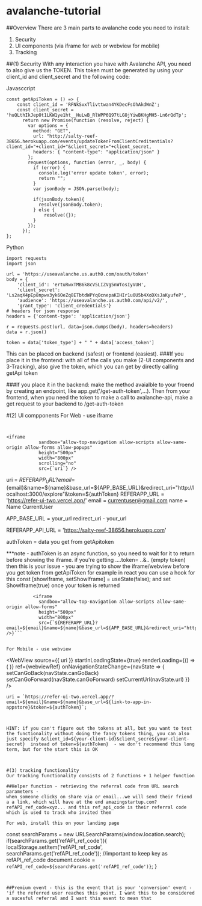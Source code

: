 # avalanche-tutorial


##Overview
There are 3 main parts to avalanche code you need to install: 

1) Security
2) UI components (via iframe for web or webview for mobile)
3) Tracking



##(1) Security
With any interaction you have with Avalanche API, you need to also give us the TOKEN. 
This token must be generated by using your client_id and client_secret and the following code: 

Javasccript
```
const getApiToken = () => {
	const client_id = 'RFNkSvxTlivttwan4YKDecFsOhAkdWnZ';
	const client_secret = 'huQLthIkJepOt1LKW1ye1ht__HuLwB_RlWPP6Q97tLGOjYiwBKHgMH5-Ln6rQdTp';
      return new Promise(function (resolve, reject) {
        var options = {
          method: "GET",
          url: "http://salty-reef-38656.herokuapp.com/events/updateTokenFromClientCreditentials?client_id="+client_id+"&client_secret="+client_secret,
          headers: { "content-type": "application/json" }
        };
        request(options, function (error, _, body) {
          if (error) {
			console.log('error update token', error);
            return "";
          }
          var jsonBody = JSON.parse(body);
		  
		  if(jsonBody.token){
			resolve(jsonBody.token);
		  } else {
			  resolve({});
		  }
        });
      });
};
```
Python
```
import requests
import json

url = 'https://useavalanche.us.auth0.com/oauth/token'
body = {
    'client_id': 'ertuRwxTMB6k8cV5LIZVg5nWTosIyVUH',
    'client_secret': 'Ls2aqX4pEp8npwx3yk6OeZq8ETbtdWPYqOcnepaKIHIr1u0U5b4XoDXsJaKyufeP',
    'audience': 'https://useavalanche.us.auth0.com/api/v2/',
    'grant_type': 'client_credentials'}
# headers for json response
headers = {'content-type': 'application/json'}

r = requests.post(url, data=json.dumps(body), headers=headers)
data = r.json()

token = data['token_type'] + " " + data['access_token']
```

This can be placed on backend (safest) or frontend (easiest).
###If you place it in the frontend:
with all of the calls you make (2-UI components and 3-Tracking), also give the token, which you can get by directly calling getApi token

###If you place it in the backend:
make the method avaialble to your froend by creating an endpoint, like app.get('/get-auth-token',...). Then from your frontend, when you need the token to make a call to avalanche-api, make a get request to your backend to /get-auth-token



#(2) UI compponents
For Web - use iframe
```


<iframe 
            sandbox="allow-top-navigation allow-scripts allow-same-origin allow-forms allow-popups" 
            height="500px" 
            width="800px"
            scrolling="no"
            src={`uri`} />

```
uri = ${REFERAPP_URL}?email=${email}&name=${name}&base_url=${APP_BASE_URL}&redirect_uri="http://localhost:3000/explore"&token=${authToken}
REFERAPP_URL = 'https://refer-ui-two.vercel.app/'
email = currentuser@gmail.com
name = Name CurrentUser

APP_BASE_URL = your_url
redirect_uri - your_url

REFERAPP_API_URL  = 'https://salty-reef-38656.herokuapp.com'

authToken = data you get from getApitoken


***note - authToken is an async function, so you need to wait for it to return before showing the iframe.
if you're getting ....token= ..&.. (empty token) then this is your issue - you are trying to show the iframe/webview before you get token from getApiToken
for example in react you can use a hook for this
const [showIframe, setShowIframe] = useState(false);
and set ShowIframe(true) once your token is returned


```{showIframe && authToken &&
          <iframe 
            sandbox="allow-top-navigation allow-scripts allow-same-origin allow-forms" 
            height="500px" 
            width="800px" 
            src={`${REFERAPP_URL}?email=${email}&name=${name}&base_url=${APP_BASE_URL}&redirect_uri="http://localhost:3000/explore"&token=${authToken}`} />}```


For Mobile - use webview
```
<WebView
          source={{ uri }}
          startInLoadingState={true}
          renderLoading={() => (
            <ActivityIndicator
              color='black'
              size='large'
              style={styles.flexContainer}
            />
          )}
          ref={webviewRef}
          onNavigationStateChange={navState => {
            setCanGoBack(navState.canGoBack)
            setCanGoForward(navState.canGoForward)
            setCurrentUrl(navState.url)
          }}
        />
 ```
uri = `https://refer-ui-two.vercel.app/?email=${email}&name=${name}&base_url=${link-to-app-in-appstore}&token=${authToken}`;



HINT: if you can't figure out the tokens at all, but you want to test the functionality without doing the fancy tokens thing, you can also
just specify &client_id=${your-client-id}&client_secre${your-client-secret}  instead of token=${authToken}  - we don't recommend this long term, but for the start this is OK



#(3) tracking functionality
Our tracking functionality consists of 2 functions + 1 helper function

##Helper function - retrieving the referral code from URL search parameters - 
when someone clicks on share via or email...we will send their friend a a link, which will have at the end amazingstartup.com?refAPI_ref_code=xyz... and this ref_api_code is their referral code which is used to track who invited them

For web, install this on your landing page
```
const searchParams = new URLSearchParams(window.location.search);
if(searchParams.get('refAPI_ref_code')){
		localStorage.setItem('refAPI_ref_code', searchParams.get('refAPI_ref_code')); //important to keep key as refAPI_ref_code
		document.cookie = `refAPI_ref_code=${searchParams.get('refAPI_ref_code')}`;
}
```


##Premium event - this is the event that is your 'conversion' event - 'if the referred user reaches this point, I want this to be considered a sucesful referral and I want this event to mean that 




